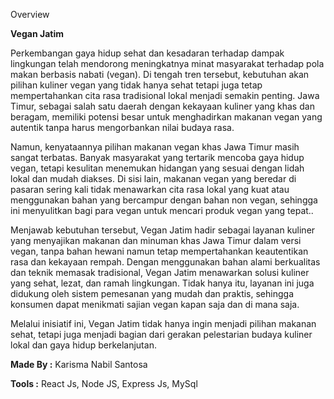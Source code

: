Overview

**Vegan Jatim**

Perkembangan gaya hidup sehat dan kesadaran terhadap dampak lingkungan telah mendorong meningkatnya minat masyarakat terhadap pola makan berbasis nabati (vegan). Di tengah tren tersebut, kebutuhan akan pilihan kuliner vegan yang tidak hanya sehat tetapi juga tetap mempertahankan cita rasa tradisional lokal menjadi semakin penting. Jawa Timur, sebagai salah satu daerah dengan kekayaan kuliner yang khas dan beragam, memiliki potensi besar untuk menghadirkan makanan vegan yang autentik tanpa harus mengorbankan nilai budaya rasa.

Namun, kenyataannya pilihan makanan vegan khas Jawa Timur masih sangat terbatas. Banyak masyarakat yang tertarik mencoba gaya hidup vegan, tetapi kesulitan menemukan hidangan yang sesuai dengan lidah lokal dan mudah diakses. Di sisi lain, makanan vegan yang beredar di pasaran sering kali tidak menawarkan cita rasa lokal yang kuat atau menggunakan bahan yang bercampur dengan bahan non vegan, sehingga ini menyulitkan bagi para vegan untuk mencari produk vegan yang tepat..

Menjawab kebutuhan tersebut, Vegan Jatim hadir sebagai layanan kuliner yang menyajikan makanan dan minuman khas Jawa Timur dalam versi vegan, tanpa bahan hewani namun tetap mempertahankan keautentikan rasa dan kekayaan rempah. Dengan menggunakan bahan alami berkualitas dan teknik memasak tradisional, Vegan Jatim menawarkan solusi kuliner yang sehat, lezat, dan ramah lingkungan. Tidak hanya itu, layanan ini juga didukung oleh sistem pemesanan yang mudah dan praktis, sehingga konsumen dapat menikmati sajian vegan kapan saja dan di mana saja.

Melalui inisiatif ini, Vegan Jatim tidak hanya ingin menjadi pilihan makanan sehat, tetapi juga menjadi bagian dari gerakan pelestarian budaya kuliner lokal dan gaya hidup berkelanjutan.

**Made By :** Karisma Nabil Santosa 

**Tools :** React Js, Node JS, Express Js, MySql

